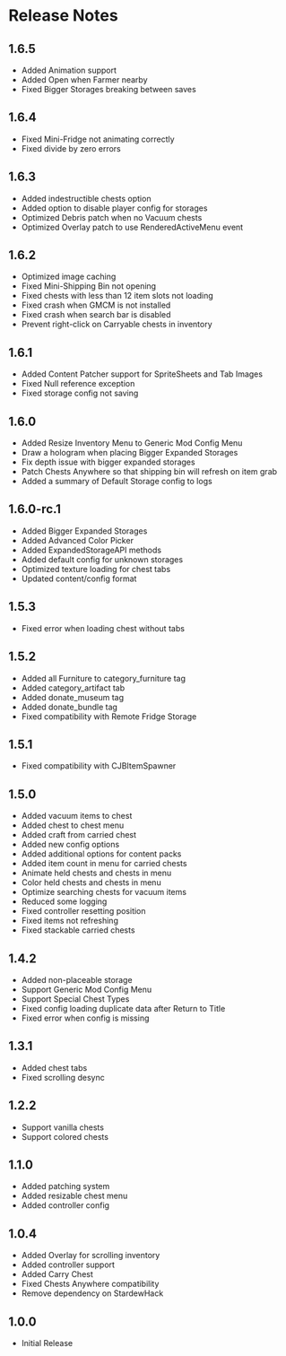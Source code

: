 ﻿# Release Notes

## 1.6.5

- Added Animation support
- Added Open when Farmer nearby
- Fixed Bigger Storages breaking between saves

## 1.6.4

- Fixed Mini-Fridge not animating correctly
- Fixed divide by zero errors

## 1.6.3

- Added indestructible chests option
- Added option to disable player config for storages
- Optimized Debris patch when no Vacuum chests
- Optimized Overlay patch to use RenderedActiveMenu event

## 1.6.2

- Optimized image caching
- Fixed Mini-Shipping Bin not opening
- Fixed chests with less than 12 item slots not loading
- Fixed crash when GMCM is not installed
- Fixed crash when search bar is disabled
- Prevent right-click on Carryable chests in inventory

## 1.6.1

- Added Content Patcher support for SpriteSheets and Tab Images
- Fixed Null reference exception
- Fixed storage config not saving

## 1.6.0

- Added Resize Inventory Menu to Generic Mod Config Menu
- Draw a hologram when placing Bigger Expanded Storages
- Fix depth issue with bigger expanded storages
- Patch Chests Anywhere so that shipping bin will refresh on item grab
- Added a summary of Default Storage config to logs

## 1.6.0-rc.1

- Added Bigger Expanded Storages
- Added Advanced Color Picker
- Added ExpandedStorageAPI methods
- Added default config for unknown storages
- Optimized texture loading for chest tabs
- Updated content/config format

## 1.5.3

- Fixed error when loading chest without tabs

## 1.5.2

- Added all Furniture to category_furniture tag
- Added category_artifact tab
- Added donate_museum tag
- Added donate_bundle tag
- Fixed compatibility with Remote Fridge Storage

## 1.5.1

- Fixed compatibility with CJBItemSpawner 

## 1.5.0

- Added vacuum items to chest
- Added chest to chest menu
- Added craft from carried chest
- Added new config options
- Added additional options for content packs
- Added item count in menu for carried chests
- Animate held chests and chests in menu
- Color held chests and chests in menu
- Optimize searching chests for vacuum items
- Reduced some logging
- Fixed controller resetting position
- Fixed items not refreshing
- Fixed stackable carried chests

## 1.4.2

- Added non-placeable storage
- Support Generic Mod Config Menu
- Support Special Chest Types
- Fixed config loading duplicate data after Return to Title
- Fixed error when config is missing

## 1.3.1

- Added chest tabs
- Fixed scrolling desync

## 1.2.2

- Support vanilla chests
- Support colored chests

## 1.1.0

- Added patching system
- Added resizable chest menu
- Added controller config

## 1.0.4

- Added Overlay for scrolling inventory
- Added controller support
- Added Carry Chest
- Fixed Chests Anywhere compatibility
- Remove dependency on StardewHack

## 1.0.0

- Initial Release